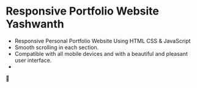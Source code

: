 # Responsive Portfolio Website Yashwanth

- Responsive Personal Portfolio Website Using HTML CSS & JavaScript
- Smooth scrolling in each section.
- Compatible with all mobile devices and with a beautiful and pleasant user interface.
- 

💙 



